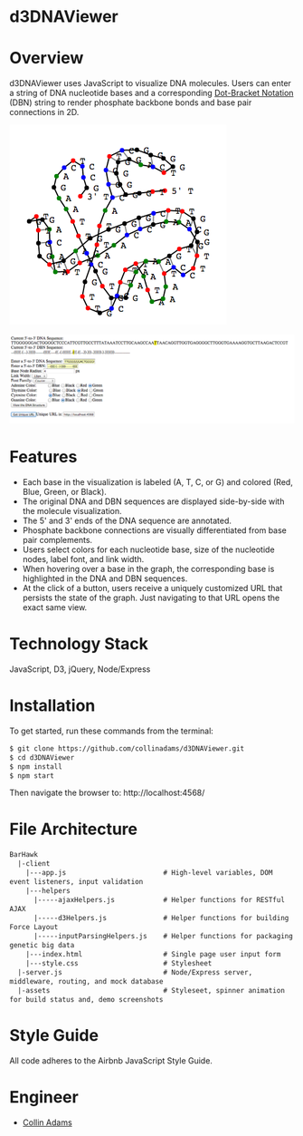 d3DNAViewer
==============


Overview
==============
d3DNAViewer uses JavaScript to visualize DNA molecules. Users can enter a string of DNA nucleotide bases and a corresponding [Dot-Bracket Notation](http://ultrastudio.org/en/Dot-Bracket_Notation) (DBN) string to render phosphate backbone bonds and base pair connections in 2D. 


![Molecule Viewer Demo Screenshot](https://raw.githubusercontent.com/collinadams/d3DNAViewer/master/client/assets/molecularviewdemo.png)

![User Input Demo Screenshot](https://raw.githubusercontent.com/collinadams/d3DNAViewer/master/client/assets/userinputdemo.png)

Features
==============

- Each base in the visualization is labeled (A, T, C, or G) and colored (Red, Blue, Green, or Black).
- The original DNA and DBN sequences are displayed side-by-side with the molecule visualization.
- The 5' and 3' ends of the DNA sequence are annotated.
- Phosphate backbone connections are visually differentiated from base pair complements.
- Users select colors for each nucleotide base, size of the nucleotide nodes, label font, and link width.
- When hovering over a base in the graph, the corresponding base is highlighted in the DNA and DBN sequences.
- At the click of a button, users receive a uniquely customized URL that persists the state of the graph. Just navigating to that URL opens the exact same view.

Technology Stack
==========
JavaScript, D3, jQuery, Node/Express

Installation
=============
To get started, run these commands from the terminal:
```
$ git clone https://github.com/collinadams/d3DNAViewer.git
$ cd d3DNAViewer
$ npm install
$ npm start
```
Then navigate the browser to: http://localhost:4568/

File Architecture
==========
```
BarHawk
  |-client
    |---app.js                        # High-level variables, DOM event listeners, input validation
    |---helpers
      |-----ajaxHelpers.js            # Helper functions for RESTful AJAX
      |-----d3Helpers.js              # Helper functions for building Force Layout
      |-----inputParsingHelpers.js    # Helper functions for packaging genetic big data
    |---index.html                    # Single page user input form
    |---style.css                     # Stylesheet
  |-server.js                         # Node/Express server, middleware, routing, and mock database
  |-assets                            # Styleseet, spinner animation for build status and, demo screenshots 

```

Style Guide
==========
All code adheres to the Airbnb JavaScript Style Guide.

Engineer
==========
- [Collin Adams](https://github.com/collinadams)